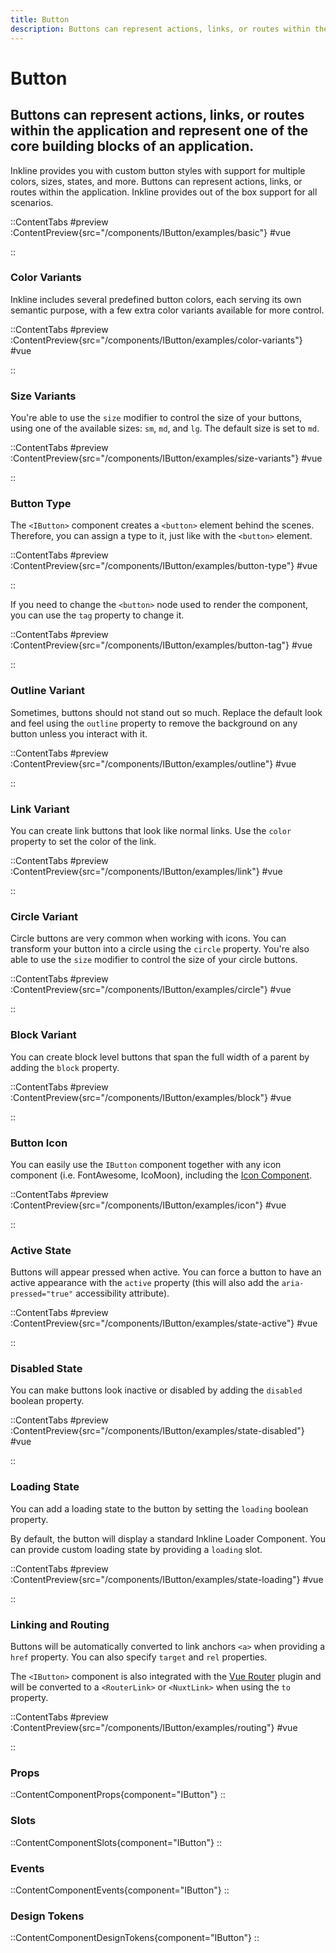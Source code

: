 ```yaml
---
title: Button
description: Buttons can represent actions, links, or routes within the application and represent one of the core building blocks of an application. 
---
```


# Button
## Buttons can represent actions, links, or routes within the application and represent one of the core building blocks of an application.

Inkline provides you with custom button styles with support for multiple colors, sizes, states, and more. Buttons can represent actions, links, or routes within the application. Inkline provides out of the box support for all scenarios.

::ContentTabs
#preview
:ContentPreview{src="/components/IButton/examples/basic"}
#vue
<!-- Autodocs{src="@inkline/inkline/components/IButton/examples/basic.vue" lang="vue"} -->
::

### Color Variants
Inkline includes several predefined button colors, each serving its own semantic purpose, with a few extra color variants available for more control.

::ContentTabs
#preview
:ContentPreview{src="/components/IButton/examples/color-variants"}
#vue
<!-- Autodocs{src="@inkline/inkline/components/IButton/examples/color-variants.vue" lang="vue"} -->
::


### Size Variants
You're able to use the `size` modifier to control the size of your buttons, using one of the available sizes: `sm`, `md`, and `lg`. The default size is set to `md`.

::ContentTabs
#preview
:ContentPreview{src="/components/IButton/examples/size-variants"}
#vue
<!-- Autodocs{src="@inkline/inkline/components/IButton/examples/size-variants.vue" lang="vue"} -->
::


### Button Type
The `<IButton>` component creates a `<button>` element behind the scenes. Therefore, you can assign a type to it, just like with the `<button>` element.

::ContentTabs
#preview
:ContentPreview{src="/components/IButton/examples/button-type"}
#vue
<!-- Autodocs{src="@inkline/inkline/components/IButton/examples/button-type.vue" lang="vue"} -->
::

If you need to change the `<button>` node used to render the component, you can use the `tag` property to change it.

::ContentTabs
#preview
:ContentPreview{src="/components/IButton/examples/button-tag"}
#vue
<!-- Autodocs{src="@inkline/inkline/components/IButton/examples/button-tag.vue" lang="vue"} -->
::


### Outline Variant
Sometimes, buttons should not stand out so much. Replace the default look and feel using the `outline` property to remove the background on any button unless you interact with it.

::ContentTabs
#preview
:ContentPreview{src="/components/IButton/examples/outline"}
#vue
<!-- Autodocs{src="@inkline/inkline/components/IButton/examples/outline.vue" lang="vue"} -->
::


### Link Variant
You can create link buttons that look like normal links. Use the `color` property to set the color of the link.

::ContentTabs
#preview
:ContentPreview{src="/components/IButton/examples/link"}
#vue
<!-- Autodocs{src="@inkline/inkline/components/IButton/examples/link.vue" lang="vue"} -->
::

### Circle Variant
Circle buttons are very common when working with icons. You can transform your button into a circle using the `circle` property. You're also able to use the `size` modifier to control the size of your circle buttons. 

::ContentTabs
#preview
:ContentPreview{src="/components/IButton/examples/circle"}
#vue
<!-- Autodocs{src="@inkline/inkline/components/IButton/examples/circle.vue" lang="vue"} -->
::

### Block Variant
You can create block level buttons that span the full width of a parent by adding the `block` property.

::ContentTabs
#preview
:ContentPreview{src="/components/IButton/examples/block"}
#vue
<!-- Autodocs{src="@inkline/inkline/components/IButton/examples/block.vue" lang="vue"} -->
::


### Button Icon
You can easily use the `IButton` component together with any icon component (i.e. FontAwesome, IcoMoon), including the [Icon Component](/docs/components/icon).

::ContentTabs
#preview
:ContentPreview{src="/components/IButton/examples/icon"}
#vue
<!-- Autodocs{src="@inkline/inkline/components/IButton/examples/icon.vue" lang="vue"} -->
::

### Active State
Buttons will appear pressed when active. You can force a button to have an active appearance with the `active` property (this will also add the `aria-pressed="true"` accessibility attribute).

::ContentTabs
#preview
:ContentPreview{src="/components/IButton/examples/state-active"}
#vue
<!-- Autodocs{src="@inkline/inkline/components/IButton/examples/state-active.vue" lang="vue"} -->
::


### Disabled State
You can make buttons look inactive or disabled by adding the `disabled` boolean property.

::ContentTabs
#preview
:ContentPreview{src="/components/IButton/examples/state-disabled"}
#vue
<!-- Autodocs{src="@inkline/inkline/components/IButton/examples/state-disabled.vue" lang="vue"} -->
::


### Loading State
You can add a loading state to the button by setting the `loading` boolean property. 

By default, the button will display a standard Inkline Loader Component. You can provide custom loading state by providing a `loading` slot.

::ContentTabs
#preview
:ContentPreview{src="/components/IButton/examples/state-loading"}
#vue
<!-- Autodocs{src="@inkline/inkline/components/IButton/examples/state-loading.vue" lang="vue"} -->
::


### Linking and Routing
Buttons will be automatically converted to link anchors `<a>` when providing a `href` property. You can also specify `target` and `rel` properties.

The `<IButton>` component is also integrated with the [Vue Router](https://router.vuejs.org) plugin and will be converted to a `<RouterLink>` or `<NuxtLink>` when using the `to` property.

::ContentTabs
#preview
:ContentPreview{src="/components/IButton/examples/routing"}
#vue
<!-- Autodocs{src="@inkline/inkline/components/IButton/examples/routing.vue" lang="vue"} -->
::


### Props
::ContentComponentProps{component="IButton"}
::

### Slots
::ContentComponentSlots{component="IButton"}
::

### Events
::ContentComponentEvents{component="IButton"} 
::

### Design Tokens
::ContentComponentDesignTokens{component="IButton"}
::

